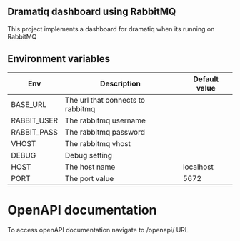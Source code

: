 ## Dramatiq dashboard using RabbitMQ

This project implements a dashboard for dramatiq when its running on RabbitMQ

## Environment variables

| Env          | Description                       | Default value |
| ------------ | --------------------------------- | ------------- |
| BASE\_URL    | The url that connects to rabbitmq | &nbsp;        |
| RABBIT\_USER | The rabbitmq username             | &nbsp;        |
| RABBIT\_PASS | The rabbitmq password             | &nbsp;        |
| VHOST        | The rabbitmq vhost                | &nbsp;        |
| DEBUG        | Debug setting                     | &nbsp;        |
| HOST         | The host name                     | localhost     |
| PORT         | The port value                    | 5672          |
# OpenAPI documentation

To access openAPI documentation navigate to /openapi/ URL 
